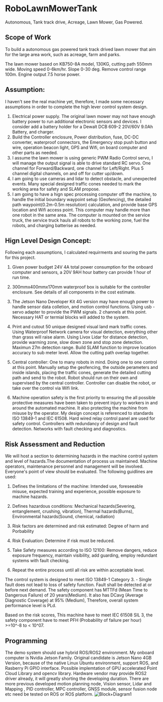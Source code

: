 # RoboLawnMowerTank
Autonomous, Tank track drive, Acreage, Lawn Mower, Gas Powered. 

## Scope of Work
To build a autonomous gas powered tank track drived lawn mower that aim for the large area work, such as acreage, farm and parks. 

The lawn mower based on KB750-8A model, 130KG, cutting path 550mm wide. Moving speed 0-6km/hr. Slope 0-30 deg. Remove control range 100m. Engine output 7.5 horse power.

## Assumption: 
I haven't see the real machine yet, therefore, I made some necessary assumptions in order to complete the high lever control system design. 

1. Electrical power supply. The original lawn mower may not have enough battery power to run additional electronic sensors and devices. I consider add a battery holder for a Dewalt DCB 609-2 20V/60V 9.0Ah Battery, and charger. 
2. Build the Controller enclosure, Power distribution, fuse, DC-DC converter, waterproof connectors, the Emergency stop push button and wire, operation beacon light, GPS and Wifi, on board computer and other parts as needed.
3. I assume the lawn mower is using generic PWM Radio Control servo, I will manage the output signal is able to drive standard RC servo. One channel for Forward/Backward, one channel for Left/Right. Plus 5 channel digital channels, on and off for cutter up/down.  
4. I am going to use cameras and lidar to detect obstacle, and unexpected events. Many special designed traffic cones needed to mark the working area for safety and SLAM propose. 
5. I am going to have a hign spec processing computer off the machine, to handle the initial boundary waypoint setup (Geofencing), the detailed path waypoint(0.2m-0.5m resolution) calculation, and provide base GPS location and Wifi access point. This computer may handle more than one robot in the same area. The computer is mounted on the service truck, the service truck hauls all robots to the working zone, fuel the robots, and charging batterise as needed. 

## Hign Level Design Concept: 
Following each assumptions, I calculated requirments and souring the parts for this project. 
1. Given power budget 24V 4A total power consumption for the onboard computer and sensors, a 20V 9AH hour battery can provide 1 hour of run time.

2. 300mmx400mmx170mm waterproof box is suitable for the controller enclosure. See details of all components in the cost estimate. 

3. The Jetson Nano Developer Kit 4G version may have enough power to handle sensor data colletion, and motion control functions. Using usb - servo adapter to provide the PWM signals. 2 channels at this point. Necessary HAT or termial blocks will added to the system. 

4. Print and cutout 50 unique designed visual land mark traffic cones.
Using Waterproof Network camera for visual detection, everything other than grass will raise alarm. 
Using Livox Lidar for distance detection, provide warming zone, slow down zone and stop zone detection. Maximun 27m detection range. 
Build SLAM function to improve location accuracy to sub meter level. Allow the cutting path overlap together. 

5. Central controller: One to many robots in mind. Doing one to one control at this point. Manually setup the geofencing, the outside perameters and inside islands, placing the traffic cones, generate the detailed cutting path and send to the robot. Robot should run on their own and supervised by the central controller. Controller can disable the robot, or take over the control via Wifi link.  

6. Machine operation safety is the first priority to ensuring the all possible protective measures have been taken to prevent injury to workers in and around the automated machine. It also protecting the machine from misuse by the operator. My design concept is referenced to standards ISO 13849-1 and IEC 61508. Hard wired relay control panel are used for safety control. Controllers with redundancy of design and fault detection. Networks with fault checking and diagnostics. 

## Risk Assessment and Reduction
We will host a section to determining hazards in the machine control system and level of hazards.The documentation of process us maintained. Machine operators, maintenance personnel and management will be involved. Everyone's point of view should be evaluated. The following guidlines are used:

1. Defines the limitations of the machine: Intended use, foreseeable misuse, expected training and experience, possible exposure to machine hazards.

2. Defines hazardous conditions: Mechanical hazards(Severing, entanglement, crushing, vibration), Thermal hazards(Burns), Environmental hazards(Sound, chemical, radiation)

3. Risk factors are determined and risk estimated: Degree of harm and Porbability

4. Risk Evaluation: Determine if risk must be reduced.

5. Take Safety measures according to ISO 12100: Remove dangers, reduce exposure frequency, maintain visibility, add guarding, employ redundant systems with fault checking.

6. Repeat the entire process until all risk are within acceptiable level. 

The control system is designed to meet ISO 13849-1 Category 3. - Single fault does not lead to loss of safety function. Fault shall be detected at or before next demand. The safety component has MTTFd (Mean Time to Dangerous Failure) of 20 years(Medium). It also has DCavg (Average Diagnostic Coverage) at 95% (Medium), Therefore, overall system performance level is PLd. 

Based on the risk scores, This machine have to meet IEC 61508 SIL 3, the safety component have to meet PFH (Probability of failure per hour) >=10^-8  to < 10^07. 

## Programming
The demo system should use hybrid ROS/ROS2 environment. My onboard computer is Nvidia Jetson Family. Original candidate is Jetson Nano 4GB Version, because of the native Linux Ubuntu environment, support ROS, and Rasberry Pi GPIO interface. Possible implemtation of GPU accelerated Point Cloud Library and opencv library. Hardware vendor may provide ROS2 driver already, it will greatly shorting the developing duration. There are more previous developed motion planning node, Vision sensor, Lidar and Mapping , PID controller, MPC controller, GNSS module, sensor fusion node etc need be tested on ROS or ROS platform. ![Block+Diagram1](https://user-images.githubusercontent.com/22917810/128586890-db5f8164-6a25-4559-944e-855cb03bf478.png)
 
